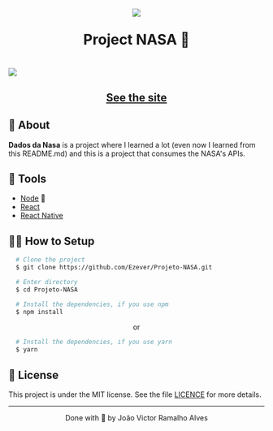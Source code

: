 <h1 align="center">
  <img 
    src="https://www.nasa.gov/sites/all/themes/custom/nasatwo/images/nasa-logo.svg"
  />
  <p>Project NASA 🚀</p>
</h1>

<h1>
  <img 
    src="https://ik.imagekit.io/dwei78ukbe/nasaGIF_kz_H03oo4.gif"
  />
</h1>

<h2 align="center">
  <a href="https://dados-da-nasa-frontend.herokuapp.com/" target="_blank">See the site</a>
</h2>


## 🧾 About

**Dados da Nasa** is a project where I learned a lot (even now I learned from this README.md) and this is a project that consumes the NASA's APIs.

## 🔧 Tools

- [Node](https://nodejs.org) 💚
- [React](https://reactjs.org)
- [React Native](https://reactnative.dev)

## 👨‍💻 How to Setup

```bash
  # Clone the project
  $ git clone https://github.com/Ezever/Projeto-NASA.git
```
```bash
  # Enter directory
  $ cd Projeto-NASA
```

```bash
  # Install the dependencies, if you use npm
  $ npm install
```
<p align="center">or</p>

```bash
  # Install the dependencies, if you use yarn
  $ yarn
```

## 📝 License

This project is under the MIT license. See the file <a href="https://github.com/Ezever/Projeto-NASA/blob/master/LICENSE">LICENCE</a> for more details.

---

<p align="center">Done with 💙 by João Victor Ramalho Alves</p>
